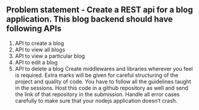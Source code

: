 Problem statement -
Create a REST api for a blog application. This blog backend should have following APIs
-
1) API to create a blog
2) API to view all blogs
3) API to view a particular blog
4) API to edit a blog
5) API to delete a blog
Create middlewares and libraries wherever you feel is required. Extra marks will be
given for careful structuring of the project and quality of code. You have to follow all the
guidelines taught in the sessions.
Host this code in a github repository as well and send the link of that repository in the
submission.
Handle all error cases carefully to make sure that your nodejs application doesn’t crash.
